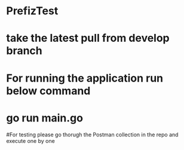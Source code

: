 # PrefizTest
# take the latest pull from develop branch

# For running the application run below command 
# go run main.go 

#For testing please go thorugh the Postman collection in the repo and execute one by one
